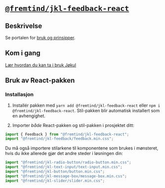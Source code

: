 # [`@fremtind/jkl-feedback-react`](https://jokul.fremtind.no/komponenter/feedback)

## Beskrivelse

Se portalen for [bruk og prinsipper](https://jokul.fremtind.no/komponenter/feedback).

## Kom i gang

[Lær hvordan du kan ta i bruk Jøkul](https://jokul.fremtind.no/guider/utvikling/)

## Bruk av React-pakken

### Installasjon

1. Installér pakken med `yarn add @fremtind/jkl-feedback-react` eller `npm i @fremtind/jkl-feedback-react`. Stil-pakken blir automatisk installert som en avhengighet.

2. Importer _både_ React-pakken og stil-pakken i prosjektet ditt:

```js
import { Feedback } from "@fremtind/jkl-feedback-react";
import "@fremtind/jkl-feedback/feedback.min.css";
```

Du må også importere stilarkene til komponentene som brukes i mønsteret, hvis du ikke allerede gjør det andre steder i løsningen din:

```js
import "@fremtind/jkl-radio-button/radio-button.min.css";
import "@fremtind/jkl-text-input/text-input.min.css";
import "@fremtind/jkl-button/button.min.css";
import "@fremtind/jkl-message-box/message-box.min.css";
import "@fremtind/jkl-slider/slider.min.css";
```
